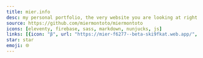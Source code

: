 ```yaml
---
title: mier.info
desc: my personal portfolio, the very website you are looking at right now.
source: https://github.com/miermontoto/miermontoto
icons: [eleventy, firebase, sass, markdown, nunjucks, js]
links: [{icon: "β", url: "https://mier-f6277--beta-ski9fkat.web.app/", "name": "beta"}]
star: star
emoji: 🌐
---
```


